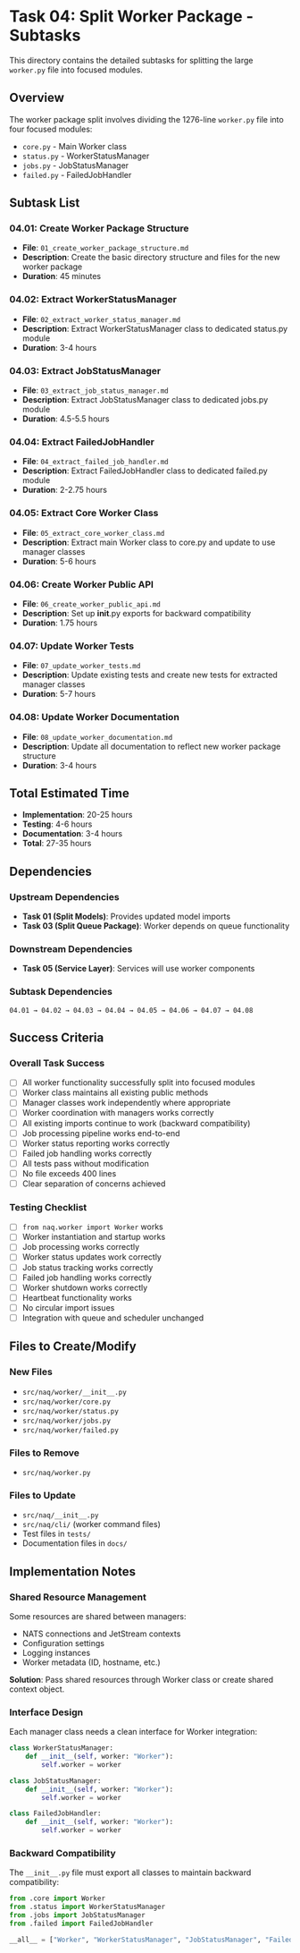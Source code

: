 # Task 04: Split Worker Package - Subtasks

This directory contains the detailed subtasks for splitting the large `worker.py` file into focused modules.

## Overview

The worker package split involves dividing the 1276-line `worker.py` file into four focused modules:
- `core.py` - Main Worker class
- `status.py` - WorkerStatusManager
- `jobs.py` - JobStatusManager  
- `failed.py` - FailedJobHandler

## Subtask List

### 04.01: Create Worker Package Structure
- **File**: `01_create_worker_package_structure.md`
- **Description**: Create the basic directory structure and files for the new worker package
- **Duration**: 45 minutes

### 04.02: Extract WorkerStatusManager
- **File**: `02_extract_worker_status_manager.md`
- **Description**: Extract WorkerStatusManager class to dedicated status.py module
- **Duration**: 3-4 hours

### 04.03: Extract JobStatusManager
- **File**: `03_extract_job_status_manager.md`
- **Description**: Extract JobStatusManager class to dedicated jobs.py module
- **Duration**: 4.5-5.5 hours

### 04.04: Extract FailedJobHandler
- **File**: `04_extract_failed_job_handler.md`
- **Description**: Extract FailedJobHandler class to dedicated failed.py module
- **Duration**: 2-2.75 hours

### 04.05: Extract Core Worker Class
- **File**: `05_extract_core_worker_class.md`
- **Description**: Extract main Worker class to core.py and update to use manager classes
- **Duration**: 5-6 hours

### 04.06: Create Worker Public API
- **File**: `06_create_worker_public_api.md`
- **Description**: Set up __init__.py exports for backward compatibility
- **Duration**: 1.75 hours

### 04.07: Update Worker Tests
- **File**: `07_update_worker_tests.md`
- **Description**: Update existing tests and create new tests for extracted manager classes
- **Duration**: 5-7 hours

### 04.08: Update Worker Documentation
- **File**: `08_update_worker_documentation.md`
- **Description**: Update all documentation to reflect new worker package structure
- **Duration**: 3-4 hours

## Total Estimated Time
- **Implementation**: 20-25 hours
- **Testing**: 4-6 hours
- **Documentation**: 3-4 hours
- **Total**: 27-35 hours

## Dependencies

### Upstream Dependencies
- **Task 01 (Split Models)**: Provides updated model imports
- **Task 03 (Split Queue Package)**: Worker depends on queue functionality

### Downstream Dependencies
- **Task 05 (Service Layer)**: Services will use worker components

### Subtask Dependencies
```
04.01 → 04.02 → 04.03 → 04.04 → 04.05 → 04.06 → 04.07 → 04.08
```

## Success Criteria

### Overall Task Success
- [ ] All worker functionality successfully split into focused modules
- [ ] Worker class maintains all existing public methods
- [ ] Manager classes work independently where appropriate
- [ ] Worker coordination with managers works correctly
- [ ] All existing imports continue to work (backward compatibility)
- [ ] Job processing pipeline works end-to-end
- [ ] Worker status reporting works correctly
- [ ] Failed job handling works correctly
- [ ] All tests pass without modification
- [ ] No file exceeds 400 lines
- [ ] Clear separation of concerns achieved

### Testing Checklist
- [ ] `from naq.worker import Worker` works
- [ ] Worker instantiation and startup works
- [ ] Job processing works correctly
- [ ] Worker status updates work correctly
- [ ] Job status tracking works correctly
- [ ] Failed job handling works correctly
- [ ] Worker shutdown works correctly
- [ ] Heartbeat functionality works
- [ ] No circular import issues
- [ ] Integration with queue and scheduler unchanged

## Files to Create/Modify

### New Files
- `src/naq/worker/__init__.py`
- `src/naq/worker/core.py`
- `src/naq/worker/status.py`
- `src/naq/worker/jobs.py`
- `src/naq/worker/failed.py`

### Files to Remove
- `src/naq/worker.py`

### Files to Update
- `src/naq/__init__.py`
- `src/naq/cli/` (worker command files)
- Test files in `tests/`
- Documentation files in `docs/`

## Implementation Notes

### Shared Resource Management
Some resources are shared between managers:
- NATS connections and JetStream contexts
- Configuration settings
- Logging instances
- Worker metadata (ID, hostname, etc.)

**Solution**: Pass shared resources through Worker class or create shared context object.

### Interface Design
Each manager class needs a clean interface for Worker integration:
```python
class WorkerStatusManager:
    def __init__(self, worker: "Worker"):
        self.worker = worker

class JobStatusManager:
    def __init__(self, worker: "Worker"):
        self.worker = worker

class FailedJobHandler:
    def __init__(self, worker: "Worker"):
        self.worker = worker
```

### Backward Compatibility
The `__init__.py` file must export all classes to maintain backward compatibility:
```python
from .core import Worker
from .status import WorkerStatusManager
from .jobs import JobStatusManager
from .failed import FailedJobHandler

__all__ = ["Worker", "WorkerStatusManager", "JobStatusManager", "FailedJobHandler"]
```